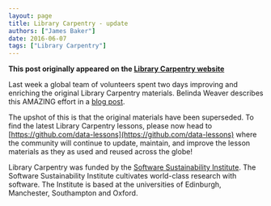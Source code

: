 ```yaml
---
layout: page
title: Library Carpentry - update
authors: ["James Baker"]
date: 2016-06-07
tags: ["Library Carpentry"]
--- 
```


**This post originally appeared on the [Library Carpentry website](https://librarycarpentry.org)**

Last week a global team of volunteers spent two days improving and enriching the original Library Carpentry materials. Belinda Weaver describes this AMAZING effort in a [blog post](http://software-carpentry.org/blog/2016/06/LibrarCarpentrysprint.html).

The upshot of this is that the original materials have been superseded. To find the latest Library Carpentry lessons, please now head to [https://github.com/data-lessons](https://github.com/data-lessons) where the community will continue to update, maintain, and improve the lesson materials as they as used and reused across the globe!

Library Carpentry was funded by the [Software Sustainability Institute](http://software.ac.uk/). The Software Sustainability Institute cultivates world-class research with software. The Institute is based at the universities of Edinburgh, Manchester, Southampton and Oxford.
